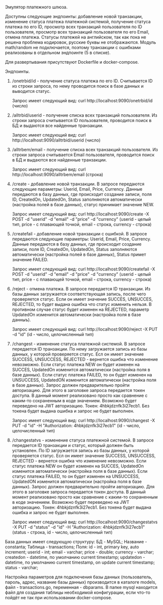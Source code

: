 Эмулятор платежного шлюза.

Доступны следующие эндпоинты: добавление новой транзакции, изменение статуса платежа платежной системой, получение статуса платежа по его ID, просмотр всех транзакций пользователя по ID пользователя, просмотр всех транзакций пользователя по его Email, отмена платежа. Статусы платежей на английском, так как пока не решена проблема кодировок, русские буквы не отображаются. Модуль math/random не подключается, поэтому транзакции с ошибками реализованы в отдельном эндпоинте (5 в списке).

Для развертывания присутствуют Dockerfile и docker-compose.

Эндпоинты.

1) /onetrbid/id - получение статуса платежа по его ID. Считывается ID из строки запроса, по нему проводится поиск в базе данных и выводится статус.

   Запрос имеет следующий вид: curl http://localhost:9090/onetrbid/id (число)

2) /alltrbid/userid - получение списка всех транзакций пользователя. Из строки запроса считывается ID пользователя, проводится поиск в БД и выдаются все найденные транзакции.

   Запрос имеет следующий вид: curl http://localhost:9090/alltrbid/userid (число)

3) /alltrbem/email - получение списка всех транзакций пользователя. Из строки запроса считывается Email пользователя, проводится поиск в БД и выдаются все найденные транзакции.

   Запрос имеет следующий вид: curl http://localhost:9090/alltrbem/email (строка)

4) /create - добавление новой транзакции. В запросе передаются следующие параметры: Userid, Email, Price, Currency. Данные передаются в базу данных, где происходит создание записи, поля ID, CreatedOn, UpdatedOn, Status заполняются автоматически (настройка полей в базе данных), статус принимает значение NEW. 

   Запрос имеет следующий вид: curl  http://localhost:9090/create -X POST -d "userid" -d "email" -d "price" -d "currency" (userid - целый тип, price - с плавающей точкой, email - строка, currency - строка)

5) /createfail - добавление новой транзакции с ошибкой. В запросе передаются следующие параметры: Userid, Email, Price, Currency. Данные передаются в базу данных, где происходит создание записи, поля ID, CreatedOn, UpdatedOn, Status заполняются автоматически (настройка полей в базе данных), Status примет значение FAILED. 

   Запрос имеет следующий вид: curl http://localhost:9090/createfail -X POST -d "userid" -d "email" -d "price" -d "currency" (userid - целый тип, price - с плавающей точкой, email - строка, currency - строка)

6) /reject - отмена платежа. В запросе передается ID транзакции. Из базы данных загружается соответствующая запись, после чего проверяется статус. Если он имеет значение SUCCES, UNSUCCES, REJECTED, то будет выдана ошибка что статус изменить нельзя. В противном случае статус будет изменен на REJECTED, параметр UpdatedOn изменится автоматически (настройка поля в базе данныъ).
 
   Запрос имеет следующий вид: curl http://localhost:9090/reject -X PUT -d "id" (id - число, целочисленный тип)

7) /changest - изменение статуса платежной системой. В запросе передается ID транзакции. По нему загружается запись из базы данных, у которой проверяется статус. Есл он имеет значение SUCCESS, UNSUCCESS, REJECTED - вернется ошибка что изменение невозможно. Если статус платежа NEW он будет изменен на SUCCES, UpdatedOn изменится автоматически (настройка поля в базе данных). Если статус платежа FAILED, то он будет изменен на UNSUCCESS, UpdatedON изменится автоматически (настройка поля в базе данных). Запрос должен предварительно пройти авторизацию. Для этого в заголовке запроса передается токен доступа. В данный момент реализовано просто как сравнение с каким-то сохраненным в коде значением. Возможно будет переведено на JWT авторизацию. Токен: 4hbkjdznfk3i27ecb1. Без токена будет выдана ошибка и запрос не будет выполнен.
 
   Запрос имеет следующий вид: curl http://localhost:9090/changest -X PUT -d "id" -H "Authorization: 4hbkjdznfk3i27ecb1" (id - число, целочисленный тип)

8) /changestatvs - изменение статуса платежной системой. В запросе передается ID транзакции и статус, который должен быть установлен. По ID загружается запись из базы данных, у которой проверяется статус. Есл он имеет значение SUCCESS, UNSUCCESS, REJECTED - вернется ошибка что изменение невозможно. Если статус платежа NEW он будет изменен на SUCCES, UpdatedOn изменится автоматически (настройка поля в базе данных). Если статус платежа FAILED, то он будет изменен на UNSUCCESS, UpdatedON изменится автоматически (настройка поля в базе данных). Запрос должен предварительно пройти авторизацию. Для этого в заголовке запроса передается токен доступа. В данный момент реализовано просто как сравнение с каким-то сохраненным в коде значением. Возможно будет переведено на JWT авторизацию. Токен: 4hbkjdznfk3i27ecb1. Без токена будет выдана ошибка и запрос не будет выполнен.

   Запрос имеет следующий вид: curl http://localhost:9090/changestatvs -X PUT -d "status" -d "id" -H "Authorization: 4hbkjdznfk3i27ecb1" (status - строка, id - число, целочисленный тип)
   
База данных имеет следующую структуру: 
БД - MySQL;
Название - constanta;
Таблица - transactions;
Поля:
id - int, primary key, auto increment;
userid - int;
email - varchar;
price - double;
currency - varchar;
createdon - datetime, по умолчанию current timestamp;
updatedon - datetime, по умолчанию current timestamp, on update current timestamp;
status - varchar;

Настройка параметров для подключения базы данных (пользователь, пароль, адрес, название базы данных) производится в каталоге models, файл -  transactions.go, переменная - dbparams. В папке mysql находится файл для создания таблицы необходимой конфигурации, если что-то пойдёт не так при использовании docker-compose.

